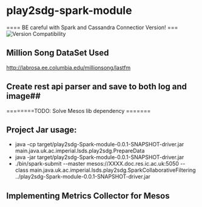 # play2sdg-spark-module

==== BE careful with Spark and Cassandra Connectior Version! ===
![Version Compatibility](http://i.stack.imgur.com/wNVfN.png)


## Million Song DataSet Used
http://labrosa.ee.columbia.edu/millionsong/lastfm


## Create rest api parser and save to both log and image##

========TODO: Solve Mesos lib dependency =======

## Project Jar usage:
* java -cp target/play2sdg-Spark-module-0.0.1-SNAPSHOT-driver.jar main.java.uk.ac.imperial.lsds.play2sdg.PrepareData
* java -jar target/play2sdg-Spark-module-0.0.1-SNAPSHOT-driver.jar
* ./bin/spark-submit --master mesos://XXXX.doc.res.ic.ac.uk:5050 --class main.java.uk.ac.imperial.lsds.play2sdg.SparkCollaborativeFiltering ../play2sdg-Spark-module-0.0.1-SNAPSHOT-driver.jar

## Implementing Metrics Collector for Mesos ##
